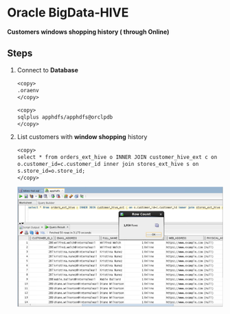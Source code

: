 
# Oracle BigData-HIVE


**Customers windows shopping  history ( through Online)**

## Steps


1. Connect to **Database**
    ````
    <copy>
    .oraenv
    </copy>
    ````
    ````
    <copy>
    sqlplus apphdfs/apphdfs@orclpdb
    </copy>
    ````
2. List customers with **window shopping** history
    ````
    <copy>
    select * from orders_ext_hive o INNER JOIN customer_hive_ext c on o.customer_id=c.customer_id inner join stores_ext_hive s on s.store_id=o.store_id;
    </copy>
    ````
    ![](./images/IMG5.PNG)

 



